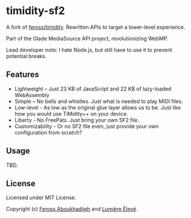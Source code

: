 # timidity-sf2

A fork of [feross/timidity](https://github.com/feross/timidity). Rewritten APIs to target a lower-level experience.

Part of the Glade MediaSource API project, revolutionizing WebMP.

Lead developer note: I hate Node.js, but still have to use it to prevent potential breaks.

## Features

- Lightweight – Just 23 KB of JavaScript and 22 KB of lazy-loaded WebAssembly
- Simple – No bells and whistles. Just what is needed to play MIDI files.
- Low-level - As low as the original glue layer allows us to be. Just like how you would use TiMidity++ on your device.
- Liberty - No FreePats. Just bring your own SF2 file.
- Customizability - Or no SF2 file even, just provide your own configuration from scratch?

## Usage

TBD.

## License

Licensed under MIT License.

Copyright (c) [Feross Aboukhadijeh](https://feross.org) and [Lumière Élevé](https://github.com/PoneyClairDeLune).
